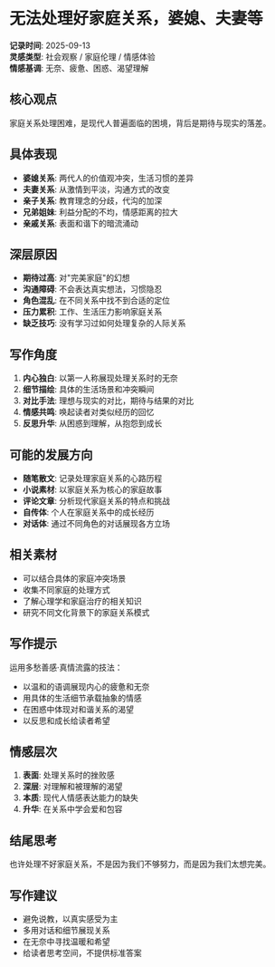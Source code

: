 # 无法处理好家庭关系，婆媳、夫妻等

**记录时间**: 2025-09-13  
**灵感类型**: 社会观察 / 家庭伦理 / 情感体验  
**情感基调**: 无奈、疲惫、困惑、渴望理解  

## 核心观点
家庭关系处理困难，是现代人普遍面临的困境，背后是期待与现实的落差。

## 具体表现
- **婆媳关系**: 两代人的价值观冲突，生活习惯的差异
- **夫妻关系**: 从激情到平淡，沟通方式的改变
- **亲子关系**: 教育理念的分歧，代沟的加深
- **兄弟姐妹**: 利益分配的不均，情感距离的拉大
- **亲戚关系**: 表面和谐下的暗流涌动

## 深层原因
- **期待过高**: 对"完美家庭"的幻想
- **沟通障碍**: 不会表达真实想法，习惯隐忍
- **角色混乱**: 在不同关系中找不到合适的定位
- **压力累积**: 工作、生活压力影响家庭关系
- **缺乏技巧**: 没有学习过如何处理复杂的人际关系

## 写作角度
1. **内心独白**: 以第一人称展现处理关系时的无奈
2. **细节描绘**: 具体的生活场景和冲突瞬间
3. **对比手法**: 理想与现实的对比，期待与结果的对比
4. **情感共鸣**: 唤起读者对类似经历的回忆
5. **反思升华**: 从困惑到理解，从抱怨到成长

## 可能的发展方向
- **随笔散文**: 记录处理家庭关系的心路历程
- **小说素材**: 以家庭关系为核心的家庭故事
- **评论文章**: 分析现代家庭关系的特点和挑战
- **自传体**: 个人在家庭关系中的成长经历
- **对话体**: 通过不同角色的对话展现各方立场

## 相关素材
- 可以结合具体的家庭冲突场景
- 收集不同家庭的处理方式
- 了解心理学和家庭治疗的相关知识
- 研究不同文化背景下的家庭关系模式

## 写作提示
运用多愁善感·真情流露的技法：
- 以温和的语调展现内心的疲惫和无奈
- 用具体的生活细节承载抽象的情感
- 在困惑中体现对和谐关系的渴望
- 以反思和成长给读者希望

## 情感层次
1. **表面**: 处理关系时的挫败感
2. **深层**: 对理解和被理解的渴望
3. **本质**: 现代人情感表达能力的缺失
4. **升华**: 在关系中学会爱和包容

## 结尾思考
也许处理不好家庭关系，不是因为我们不够努力，而是因为我们太想完美。

## 写作建议
- 避免说教，以真实感受为主
- 多用对话和细节展现关系
- 在无奈中寻找温暖和希望
- 给读者思考空间，不提供标准答案